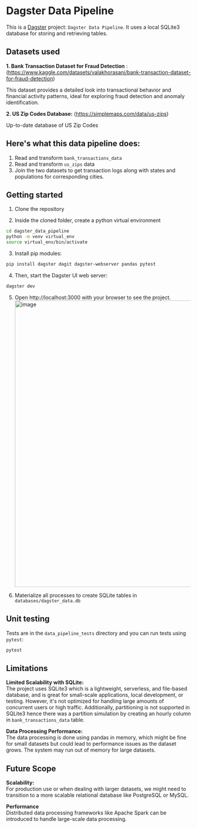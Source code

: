 # Dagster Data Pipeline

This is a [Dagster](https://dagster.io/) project: ```Dagster Data Pipeline```.
It uses a local SQLite3 database for storing and retrieving tables.

## Datasets used

<b>1. Bank Transaction Dataset for Fraud Detection</b> : (https://www.kaggle.com/datasets/valakhorasani/bank-transaction-dataset-for-fraud-detection)
<p>This dataset provides a detailed look into transactional behavior and financial activity patterns, ideal for exploring fraud detection and anomaly identification.</p>

<b>2. US Zip Codes Database:</b> (https://simplemaps.com/data/us-zips)
<p>
Up-to-date database of US Zip Codes</p>


## Here's what this data pipeline does:
1. Read and transform `bank_transactions_data`
2. Read and transform `us_zips` data
3. Join the two datasets to get transaction logs along with states and populations for corresponding cities.

## Getting started

1. Clone the repository

2. Inside the cloned folder, create a python virtual environment

```bash
cd dagster_data_pipeline
python -m venv virtual_env
source virtual_env/bin/activate
```

3. Install pip modules:
```bash
pip install dagster dagit dagster-webserver pandas pytest
```

4. Then, start the Dagster UI web server:

```bash
dagster dev
```

5. Open http://localhost:3000 with your browser to see the project.
   <img width="780" alt="image" src="https://github.com/user-attachments/assets/822294c0-9b40-49e4-8057-c094432ddc34" />

7. Materialize all processes to create SQLite tables in `databases/dagster_data.db`


## Unit testing

Tests are in the `data_pipeline_tests` directory and you can run tests using `pytest`:

```bash
pytest
```

## Limitations

<b>Limited Scalability with SQLite:</b> 
<br>The project uses SQLite3 which is a lightweight, serverless, and file-based database, and is great for small-scale applications, local development, or testing. However, it's not optimized for handling large amounts of concurrent users or high traffic. Additionally, partitioning is not supported in SQLite3 hence there was a partition simulation by creating an hourly column in `bank_transactions_data` table.

<b>Data Processing Performance:</b>
<br>The data processing is done using pandas in memory, which might be fine for small datasets but could lead to performance issues as the dataset grows. The system may run out of memory for large datasets.

## Future Scope
<b>Scalability:</b>
<br>For production use or when dealing with larger datasets, we might need to transition to a more scalable relational database like PostgreSQL or MySQL.

<b>Performance</b>
<br>Distributed data processing frameworks like Apache Spark can be introduced to handle large-scale data processing.

